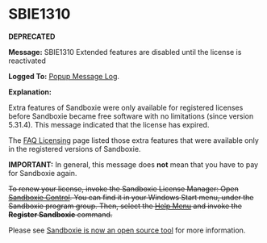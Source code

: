 # SBIE1310

**DEPRECATED**

**Message:** SBIE1310 Extended features are disabled until the license is reactivated

**Logged To:** [Popup Message Log](PopupMessageLog.md).

**Explanation:**

Extra features of Sandboxie were only available for registered licenses before Sandboxie became free software with no limitations (since version 5.31.4). This message indicated that the license has expired.

The [FAQ Licensing](https://sandboxie-website-archive.github.io/www.sandboxie.com/FAQ_Licensing.html) page listed those extra features that were available only in the registered versions of Sandboxie.

**IMPORTANT:** In general, this message does **not** mean that you have to pay for Sandboxie again.

~~To renew your license, invoke the Sandboxie License Manager: Open [Sandboxie Control](SP_SBControl.md). You can find it in your Windows Start menu, under the Sandboxie program group. Then, select the [Help Menu](SBControl_HelpMenu.md) and invoke the **Register Sandboxie** command.~~

Please see [Sandboxie is now an open source tool](https://news.sophos.com/en-us/2020/04/09/sandboxie-is-now-an-open-source-tool) for more information.
